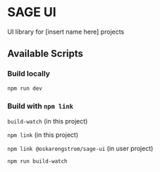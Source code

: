 # SAGE UI

UI library for [insert name here] projects

## Available Scripts

### Build locally

`npm run dev`

### Build with `npm link`

`build-watch` (in this project)

`npm link` (in this project)

`npm link @oskarengstrom/sage-ui` (in user project)

`npm run build-watch`
